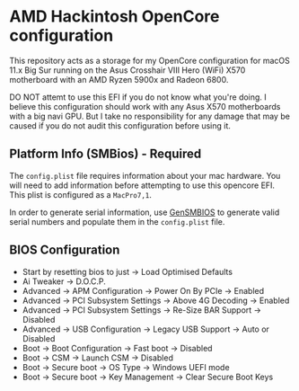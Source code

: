 # AMD Hackintosh OpenCore configuration
This repository acts as a storage for my OpenCore configuration for macOS 11.x Big Sur running on the Asus Crosshair VIII Hero (WiFi) X570 motherboard with an AMD Ryzen 5900x and Radeon 6800.

DO NOT attemt to use this EFI if you do not know what you're doing. I believe this configuration should work with any Asus X570 motherboards with a big navi GPU. But I take no responsibility for any damage that may be caused if you do not audit this configuration before using it.
## Platform Info (SMBios) - Required
The `config.plist` file requires information about your mac hardware. You will need to add information before attempting to use this opencore EFI. This plist is configured as a `MacPro7,1`.

In order to generate serial information, use [GenSMBIOS](https://github.com/corpnewt/GenSMBIOS) to generate valid serial numbers and populate them in the `config.plist` file.

## BIOS Configuration
- Start by resetting bios to just -> Load Optimised Defaults
- Ai Tweaker -> D.O.C.P.
- Advanced -> APM Configuration -> Power On By PCIe -> Enabled
- Advanced -> PCI Subsystem Settings -> Above 4G Decoding -> Enabled
- Advanced -> PCI Subsystem Settings -> Re-Size BAR Support -> Disabled
- Advanced -> USB Configuration -> Legacy USB Support -> Auto or Disabled
- Boot -> Boot Configuration -> Fast boot -> Disabled
- Boot -> CSM -> Launch CSM -> Disabled
- Boot -> Secure boot -> OS Type -> Windows UEFI mode
- Boot -> Secure boot -> Key Management -> Clear Secure Boot Keys
